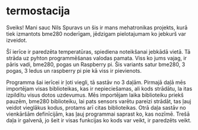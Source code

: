 # termostacija
Sveiks! Mani sauc Nils Spuravs un šis ir mans mehatronikas projekts, kurā tiek izmantots bme280 noderīgam, jēdzigam  pielotajumam ko jebkurš var izveidot.

Šī ierīce ir paredzēta temperatūras, spiediena noteikšanai jebkādā vietā. Tā strāda uz pyhton programmēšanas valodas pamata. Viss ko jums vajag, ir pāris vadi, bme280, pogas un Raspberry pi. Šis variants satur bme280, 3 pogas, 3 ledus un raspberry pi pie kā viss ir pievienots.

Programma šai ierīcei ir ļoti viegli, tā sastāv no 3 daļām. Pirmajā daļā mēs importējam visas biblioteikas, kas ir nepieciešamas, ali kods strādātu, la itas izpildītu visus dotos uzdevumus. Mēs importējam laika biblioteiku priekš pauzēm, bme280 biblioteiku, lai pats sensors varētu pareizi strādāt, tas ļauj veidot vieglākus kodus, protams arī citas biblioteikas. Otrā daļa sastāv no vienkāršām definīcijām, kas ļauj programmai saprast ko, kas nozīmē. Trešā daļa ir galvenā, jo šeit ir visas funkcijas ko kods var veikt, ir paredzēts veikt.
 
